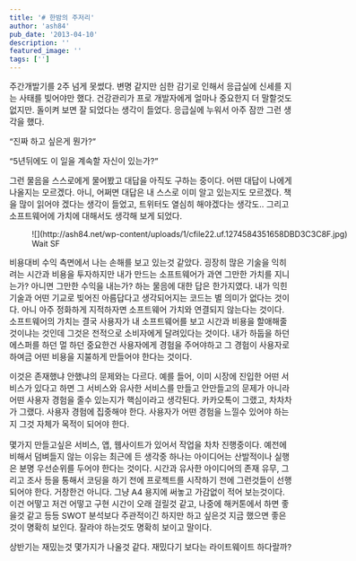 ```yaml
---
title: '# 한밤의 주저리'
author: 'ash84'
pub_date: '2013-04-10'
description: ''
featured_image: ''
tags: ['']
---
```



<span style="font-size: 11pt;"></span><span style="font-size: 11pt;"></span><span style="font-size: 11pt;">주간개발기를 2주 넘게 못썼다. 변명 같지만 심한 감기로 인해서 응급실에 신세를 지는 사태를 빚어야만 했다. 건강관리가 프로 개발자에게 얼마나 중요한지 더 말할것도 없지만. 돌이켜 보면 잘 되었다는 생각이 들었다. 응급실에 누워서 아주 잠깐 그런 생각을 했다. </span>

<span style="font-size: 11pt;">“진짜 하고 싶은게 뭔가?”</span>

<span style="font-size: 11pt;">“5년뒤에도 이 일을 계속할 자신이 있는가?”</span>

<span style="font-size: 11pt;">그런 물음을 스스로에게 물어봤고 대답을 아직도 구하는 중이다. 어떤 대답이 나에게 나올지는 모르겠다. 아니, 어쩌면 대답은 내 스스로 이미 알고 있는지도 모르겠다. 책을 많이 읽어야 겠다는 생각이 들었고, 트위터도 열심히 해야겠다는 생각도.. 그리고 소프트웨어에 가치에 대해서도 생각해 보게 되었다. </span>

<span style="font-size: 11pt;">  
</span>

<span style="font-size: 11pt;"></span>

<figure class="wp-caption aligncenter" style="width: 640px">![](http://ash84.net/wp-content/uploads/1/cfile22.uf.1274584351658DBD3C3C8F.jpg)<figcaption class="wp-caption-text">Wait SF</figcaption></figure>

<span style="font-size: 11pt;">  
</span>

<span style="font-size: 11pt;">비용대비 수익 측면에서 나는 손해를 보고 있는것 같았다. 굉장히 많은 기술을 익히려는 시간과 비용을 투자하지만 내가 만드는 소프트웨어가 과연 그만한 가치를 지니는가? 아니면 그만한 수익을 내는가? 하는 물음에 대한 답은 한가지였다. 내가 익힌 기술과 어떤 기교로 빚어진 아름답다고 생각되어지는 코드는 별 의미가 없다는 것이다. 아니 아주 정화하게 지적하자면 소프트웨어 가치와 연결되지 않는다는 것이다. 소프트웨어의 가치는 결국 사용자가 내 소프트웨어를 보고 시간과 비용을 할애해줄것이냐는 것인데 그것은 전적으로 소비자에게 달려있다는 것이다. 내가 하둡을 하던 에스퍼를 하던 멀 하던 중요한건 사용자에게 경험을 주어야하고 그 경험이 사용자로 하여금 어떤 비용을 지불하게 만들어야 한다는 것이다. </span>

<span style="font-size: 11pt;">이것은 존재했냐 안했냐의 문제와는 다르다. 예를 들어, 이미 시장에 진입한 어떤 서비스가 있다고 하면 그 서비스와 유사한 서비스를 만들고 안만들고의 문제가 아니라 어떤 사용자 경험을 줄수 있는지가 핵심이라고 생각된다. 카카오톡이 그랬고, 차차차가 그랬다. </span><span style="font-size: 11pt; line-height: 1.5;">사용자 경험에 집중해야 한다. 사용자가 어떤 경험을 느낄수 있어야 하는지 그것 자체가 목적이 되어야 한다. </span>

<span style="font-size: 11pt;">몇가지 만들고싶은 서비스, 앱, 웹사이트가 있어서 작업을 차차 진행중이다. 예전에 비해서 덤벼들지 않는 이유는 최근에 든 생각중 하나는 아이디어는 산발적이나 실행은 분명 우선순위를 두어야 한다는 것이다. 시간과 유사한 아이디어의 존재 유무, 그리고 조사 등을 통해서 코딩을 하기 전에 프로젝트를 시작하기 전에 그런것들이 선행되어야 한다. 거창한건 아니다. 그냥 A4 용지에 써놓고 가감없이 적어 보는것이다. 이건 어떻고 저건 어떻고 구현 시간이 오래 걸릴것 같고, 나중에 해커톤에서 하면 좋을것 같고 등등 SWOT 분석보다 주관적이긴 하지만 하고 싶은것 지금 했으면 좋은것이 명확히 보인다. 잘라야 하는것도 명확히 보이고 말이다. </span>

<span style="font-size: 11pt;">상반기는 재밌는것 몇가지가 나올것 같다. 재밌다기 보다는 라이트웨이트 하다랄까?</span>

<span style="font-size: 11pt;"></span>



